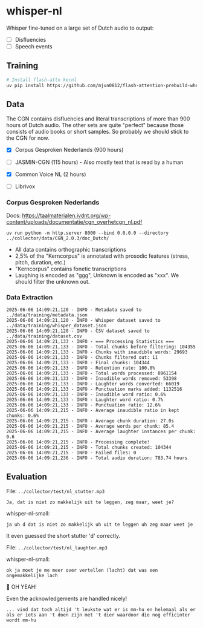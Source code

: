 # whisper-nl

Whisper fine-tuned on a large set of Dutch audio to output:

- [ ] Disfluencies
- [ ] Speech events

## Training

```bash
# Install flash-attn kernl
uv pip install https://github.com/mjun0812/flash-attention-prebuild-wheels/releases/download/v0.3.10/flash_attn-2.7.4+cu128torch2.7-cp312-cp312-linux_x86_64.whl
```

## Data

The CGN contains disfluencies and literal transcriptions of more than 900 hours of Dutch audio. 
The other sets are quite "perfect" because those consists of audio books or short samples.
So probably we should stick to the CGN for now.

- [x] Corpus Gesproken Nederlands (900 hours)
- [ ] JASMIN-CGN (115 hours) - Also mostly text that is read by a human

- [x] Common Voice NL (2 hours)
- [ ] Librivox

### Corpus Gesproken Nederlands

Docs: https://taalmaterialen.ivdnt.org/wp-content/uploads/documentatie/cgn_overhetcgn_nl.pdf

`uv run python -m http.server 8000 --bind 0.0.0.0 --directory ../collector/data/CGN_2.0.3/doc_Dutch/`

- All data contains orthographic transcriptions
- 2,5% of the "Kerncorpus" is annotated with prosodic features (stress, pitch, duration, etc.)
- "Kerncorpus" contains fonetic transcriptions
- Laughing is encoded as "ggg", Unknown is encoded as "xxx". We should filter the unknown out.

### Data Extraction

```
2025-06-06 14:09:21,120 - INFO - Metadata saved to ../data/training/metadata.json
2025-06-06 14:09:21,120 - INFO - Whisper dataset saved to ../data/training/whisper_dataset.json
2025-06-06 14:09:21,120 - INFO - CSV dataset saved to ../data/training/dataset.csv
2025-06-06 14:09:21,133 - INFO - === Processing Statistics ===
2025-06-06 14:09:21,133 - INFO - Total chunks before filtering: 104355
2025-06-06 14:09:21,133 - INFO - Chunks with inaudible words: 29693
2025-06-06 14:09:21,133 - INFO - Chunks filtered out: 11
2025-06-06 14:09:21,133 - INFO - Final chunks: 104344
2025-06-06 14:09:21,133 - INFO - Retention rate: 100.0%
2025-06-06 14:09:21,133 - INFO - Total words processed: 8961154
2025-06-06 14:09:21,133 - INFO - Inaudible words removed: 53398
2025-06-06 14:09:21,133 - INFO - Laughter words converted: 66019
2025-06-06 14:09:21,133 - INFO - Punctuation marks added: 1132516
2025-06-06 14:09:21,133 - INFO - Inaudible word ratio: 0.6%
2025-06-06 14:09:21,133 - INFO - Laughter word ratio: 0.7%
2025-06-06 14:09:21,133 - INFO - Punctuation ratio: 12.6%
2025-06-06 14:09:21,215 - INFO - Average inaudible ratio in kept chunks: 0.6%
2025-06-06 14:09:21,215 - INFO - Average chunk duration: 27.0s
2025-06-06 14:09:21,215 - INFO - Average words per chunk: 85.4
2025-06-06 14:09:21,215 - INFO - Average laughter instances per chunk: 0.6
2025-06-06 14:09:21,215 - INFO - Processing complete!
2025-06-06 14:09:21,215 - INFO - Total chunks created: 104344
2025-06-06 14:09:21,215 - INFO - Failed files: 0
2025-06-06 14:09:21,236 - INFO - Total audio duration: 783.74 hours
```

## Evaluation

File: `../collector/test/nl_stutter.mp3`

```
Ja, dat is niet zo makkelijk uit te leggen, zeg maar, weet je?
```

whisper-nl-small:

```
ja uh d dat is niet zo makkelijk uh uit te leggen uh zeg maar weet je
```

It even guessed the short stutter 'd' correctly.

File: `../collector/test/nl_laughter.mp3`

whisper-nl-small:

```
ok ja moet je me meer over vertellen (lacht) dat was een ongemakkelijke lach
```

🚀 OH YEAH!

Even the acknowledgements are handled nicely!

```
... vind dat toch altijd 't leukste wat er is mm-hu en helemaal als er als er iets aan 't doen zijn met 't dier waardoor die nog efficinter wordt mm-hu
```